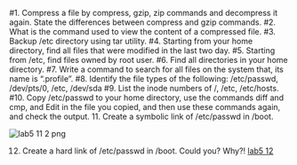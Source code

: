#1. Compress a file by compress, gzip, zip commands and decompress it again. State the
differences between compress and gzip commands.
#2. What is the command used to view the content of a compressed file.
#3. Backup /etc directory using tar utility.
#4. Starting from your home directory, find all files that were modified in the last two day.
#5. Starting from /etc, find files owned by root user.
#6. Find all directories in your home directory.
#7. Write a command to search for all files on the system that, its name is “.profile”.
#8. Identify the file types of the following: /etc/passwd, /dev/pts/0, /etc, /dev/sda
#9. List the inode numbers of /, /etc, /etc/hosts.
#10. Copy /etc/passwd to your home directory, use the commands diff and cmp, and Edit in the
file you copied, and then use these commands again, and check the output.
11. Create a symbolic link of /etc/passwd in /boot.


![lab5 11 2 png](https://user-images.githubusercontent.com/96814665/207314901-ea855458-a2bb-4567-be52-259a29309f42.png)

12. Create a hard link of /etc/passwd in /boot. Could you? Why?!
 [lab5 12](https://user-images.githubusercontent.com/96814665/207314776-50e7a2cc-2367-4ade-a89c-d4ef8a796c9f.png)
